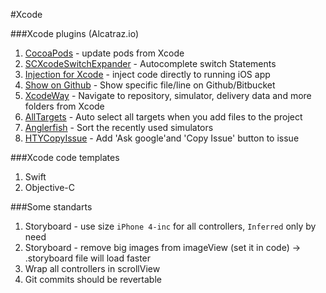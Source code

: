 #Xcode

###Xcode plugins (Alcatraz.io)
1. [CocoaPods](https://github.com/kattrali/cocoapods-xcode-plugin) - update pods from Xcode
2. [SCXcodeSwitchExpander](https://github.com/stefanceriu/SCXcodeSwitchExpander) - Autocomplete switch Statements
3. [Injection for Xcode](https://github.com/johnno1962/injectionforxcode) - inject code directly to running iOS app
4. [Show on Github](https://github.com/larsxschneider/ShowInGitHub) - Show specific file/line on Github/Bitbucket
5. [XcodeWay](https://github.com/onmyway133/XcodeWay) - Navigate to repository, simulator, delivery data and more folders from Xcode
6. [AllTargets](https://github.com/poboke/AllTargets) - Auto select all targets when you add files to the project
7. [Anglerfish](https://github.com/dealforest/Anglerfish) - Sort the recently used simulators
8. [HTYCopyIssue](https://github.com/hanton/CopyIssue-Xcode-Plugin) - Add 'Ask google'and 'Copy Issue' button to issue

###Xcode code templates
1. Swift
2. Objective-C

###Some standarts
1. Storyboard - use size `iPhone 4-inc` for all controllers, `Inferred` only by need
2. Storyboard - remove big images from imageView (set it in code) -> .storyboard file will load faster 
2. Wrap all controllers in scrollView
3. Git commits should be revertable
